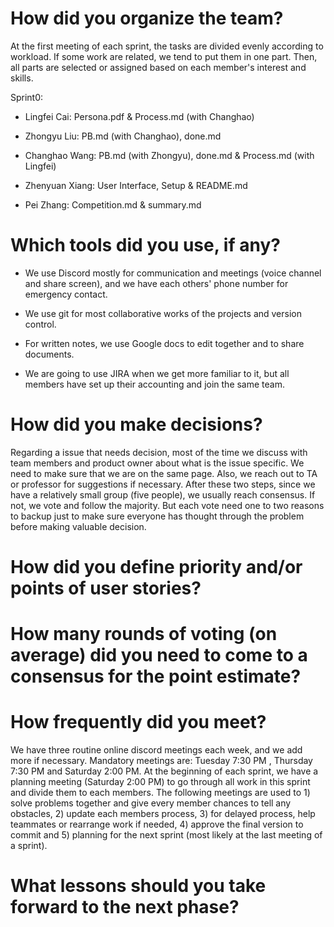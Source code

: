 # How did you organize the team? 

At the first meeting of each sprint, the tasks are divided evenly according to workload. If some work are related, we tend to put them in one part. Then, all parts are selected or assigned based on each member's interest and skills. 

Sprint0:

- Lingfei Cai: Persona.pdf & Process.md (with Changhao)

- Zhongyu Liu: PB.md (with Changhao), done.md
- Changhao Wang: PB.md (with Zhongyu), done.md & Process.md (with Lingfei)
- Zhenyuan Xiang: User Interface, Setup & README.md
- Pei Zhang: Competition.md & summary.md

# Which tools did you use, if any? 

- We use Discord mostly for communication and meetings (voice channel and share screen), and we have each others' phone number for emergency contact.  

- We use git for most collaborative works of the projects and version control. 
- For written notes, we use Google docs to edit together and to share documents. 
- We are going to use JIRA when we get more familiar to it, but all members have set up their accounting and join the same team.

# How did you make decisions?

Regarding a issue that needs decision, most of the time we discuss with team members and product owner about what is the issue specific. We need to make sure that we are on the same page. Also, we reach out to TA or professor for suggestions if necessary. After these two steps, since we have a relatively small group (five people), we usually reach consensus. If not, we vote and follow the majority. But each vote need one to two reasons to backup just to make sure everyone has thought through the problem before making valuable decision.

# How did you define priority and/or points of user stories?



# How many rounds of voting (on  average) did you need to come to a consensus for the point estimate?



#  How frequently did you meet? 

We have three routine online discord meetings each week, and we add more if necessary. Mandatory meetings are: Tuesday 7:30 PM , Thursday 7:30 PM and Saturday 2:00 PM. At the beginning of each sprint, we have a planning meeting (Saturday 2:00 PM) to go through all work in this sprint and divide them to each members. The following meetings are used to 1) solve problems together and give every member chances to tell any obstacles, 2) update each members process, 3) for delayed process, help teammates or rearrange work if needed, 4) approve the final version to commit and 5) planning for the next sprint (most likely at the last meeting of a sprint).

#  What lessons should you take forward to the next phase?

